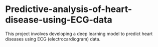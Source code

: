 # Predictive-analysis-of-heart-disease-using-ECG-data
This project involves developing a deep learning model to predict heart diseases using ECG (electrocardiogram) data.
